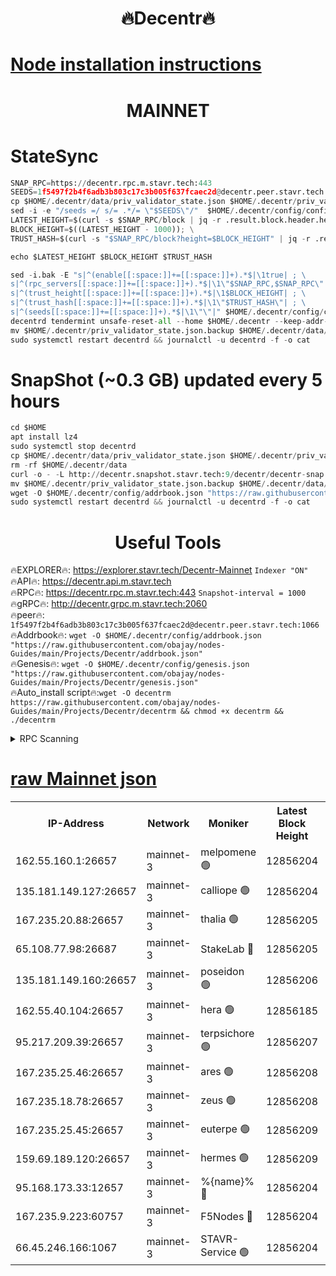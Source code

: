<h1 align="center"> 🔥Decentr🔥</h1>

[Node installation instructions](https://github.com/obajay/nodes-Guides/tree/main/Projects/Decentr)
=
<h1 align="center"> MAINNET</h1>

# StateSync
```python
SNAP_RPC=https://decentr.rpc.m.stavr.tech:443
SEEDS=1f5497f2b4f6adb3b803c17c3b005f637fcaec2d@decentr.peer.stavr.tech:1066
cp $HOME/.decentr/data/priv_validator_state.json $HOME/.decentr/priv_validator_state.json.backup
sed -i -e "/seeds =/ s/= .*/= \"$SEEDS\"/"  $HOME/.decentr/config/config.toml
LATEST_HEIGHT=$(curl -s $SNAP_RPC/block | jq -r .result.block.header.height); \
BLOCK_HEIGHT=$((LATEST_HEIGHT - 1000)); \
TRUST_HASH=$(curl -s "$SNAP_RPC/block?height=$BLOCK_HEIGHT" | jq -r .result.block_id.hash)

echo $LATEST_HEIGHT $BLOCK_HEIGHT $TRUST_HASH

sed -i.bak -E "s|^(enable[[:space:]]+=[[:space:]]+).*$|\1true| ; \
s|^(rpc_servers[[:space:]]+=[[:space:]]+).*$|\1\"$SNAP_RPC,$SNAP_RPC\"| ; \
s|^(trust_height[[:space:]]+=[[:space:]]+).*$|\1$BLOCK_HEIGHT| ; \
s|^(trust_hash[[:space:]]+=[[:space:]]+).*$|\1\"$TRUST_HASH\"| ; \
s|^(seeds[[:space:]]+=[[:space:]]+).*$|\1\"\"|" $HOME/.decentr/config/config.toml
decentrd tendermint unsafe-reset-all --home $HOME/.decentr --keep-addr-book
mv $HOME/.decentr/priv_validator_state.json.backup $HOME/.decentr/data/priv_validator_state.json
sudo systemctl restart decentrd && journalctl -u decentrd -f -o cat
```
# SnapShot (~0.3 GB) updated every 5 hours
```python
cd $HOME
apt install lz4
sudo systemctl stop decentrd
cp $HOME/.decentr/data/priv_validator_state.json $HOME/.decentr/priv_validator_state.json.backup
rm -rf $HOME/.decentr/data
curl -o - -L http://decentr.snapshot.stavr.tech:9/decentr/decentr-snap.tar.lz4 | lz4 -c -d - | tar -x -C $HOME/.decentr --strip-components 2
mv $HOME/.decentr/priv_validator_state.json.backup $HOME/.decentr/data/priv_validator_state.json
wget -O $HOME/.decentr/config/addrbook.json "https://raw.githubusercontent.com/obajay/nodes-Guides/main/Projects/Decentr/addrbook.json"
sudo systemctl restart decentrd && journalctl -u decentrd -f -o cat
```

 <h1 align="center"> Useful Tools</h1>

🔥EXPLORER🔥:     https://explorer.stavr.tech/Decentr-Mainnet        `Indexer "ON"` \
🔥API🔥:          https://decentr.api.m.stavr.tech \
🔥RPC🔥:          https://decentr.rpc.m.stavr.tech:443              `Snapshot-interval = 1000` \
🔥gRPC🔥:         http://decentr.grpc.m.stavr.tech:2060 \
🔥peer🔥:         `1f5497f2b4f6adb3b803c17c3b005f637fcaec2d@decentr.peer.stavr.tech:1066` \
🔥Addrbook🔥:  `wget -O $HOME/.decentr/config/addrbook.json "https://raw.githubusercontent.com/obajay/nodes-Guides/main/Projects/Decentr/addrbook.json"` \
🔥Genesis🔥:  `wget -O $HOME/.decentr/config/genesis.json "https://raw.githubusercontent.com/obajay/nodes-Guides/main/Projects/Decentr/genesis.json"` \
🔥Auto_install script🔥:`wget -O decentrm https://raw.githubusercontent.com/obajay/nodes-Guides/main/Projects/Decentr/decentrm && chmod +x decentrm && ./decentrm`

<details>
<summary>RPC Scanning</summary>

<h2 align="center"> We scan nodes in real time every 4 hours. And we provide the final result of RPC endpoints.
We cannot influence the operation of these nodes in any way. </h2>


```python
If Voting Power is higher than 0 --> then the Node is a validator of the network and may be subject to attack and be a potential threat to the chain.
```
```python
We marked such validators with a red symbol
```

</details>

[raw Mainnet json](https://rpc-check.decentrm.stavr.tech/decentrm/rpc-decentrm-result.json)
=



<table><tr><th>IP-Address</th><th>Network</th><th>Moniker</th><th>Latest Block Height</th><th>Earliest Block Height</th><th>Catching Up</th><th>Tx Index</th><th>Voting Power</th><th>Scan Time</th></tr><tr><td>162.55.160.1:26657</td><td>mainnet-3</td><td>melpomene 🟢</td><td>12856204</td><td>1688950</td><td>False</td><td>on</td><td>0</td><td>2024-02-12T12:53:22.982516753UTC</td></tr><tr><td>135.181.149.127:26657</td><td>mainnet-3</td><td>calliope 🟢</td><td>12856204</td><td>1688950</td><td>False</td><td>on</td><td>0</td><td>2024-02-12T12:53:25.375871459UTC</td></tr><tr><td>167.235.20.88:26657</td><td>mainnet-3</td><td>thalia 🟢</td><td>12856205</td><td>1688950</td><td>False</td><td>on</td><td>0</td><td>2024-02-12T12:53:31.168401904UTC</td></tr><tr><td>65.108.77.98:26687</td><td>mainnet-3</td><td>StakeLab 🔴</td><td>12856205</td><td>1688950</td><td>False</td><td>on</td><td>5642440</td><td>2024-02-12T12:53:31.513305511UTC</td></tr><tr><td>135.181.149.160:26657</td><td>mainnet-3</td><td>poseidon 🟢</td><td>12856206</td><td>1688950</td><td>False</td><td>on</td><td>0</td><td>2024-02-12T12:53:36.296973465UTC</td></tr><tr><td>162.55.40.104:26657</td><td>mainnet-3</td><td>hera 🟢</td><td>12856185</td><td>1688950</td><td>False</td><td>on</td><td>0</td><td>2024-02-12T12:53:38.638507811UTC</td></tr><tr><td>95.217.209.39:26657</td><td>mainnet-3</td><td>terpsichore 🟢</td><td>12856207</td><td>1688950</td><td>False</td><td>on</td><td>0</td><td>2024-02-12T12:53:45.122188103UTC</td></tr><tr><td>167.235.25.46:26657</td><td>mainnet-3</td><td>ares 🟢</td><td>12856208</td><td>1688950</td><td>False</td><td>on</td><td>0</td><td>2024-02-12T12:53:47.492927116UTC</td></tr><tr><td>167.235.18.78:26657</td><td>mainnet-3</td><td>zeus 🟢</td><td>12856208</td><td>1688950</td><td>False</td><td>on</td><td>0</td><td>2024-02-12T12:53:49.870339583UTC</td></tr><tr><td>167.235.25.45:26657</td><td>mainnet-3</td><td>euterpe 🟢</td><td>12856209</td><td>1688950</td><td>False</td><td>on</td><td>0</td><td>2024-02-12T12:53:52.135810057UTC</td></tr><tr><td>159.69.189.120:26657</td><td>mainnet-3</td><td>hermes 🟢</td><td>12856209</td><td>1688950</td><td>False</td><td>on</td><td>0</td><td>2024-02-12T12:53:54.457494120UTC</td></tr><tr><td>95.168.173.33:12657</td><td>mainnet-3</td><td>%{name}% 🔴</td><td>12856204</td><td>8964001</td><td>False</td><td>on</td><td>4263638</td><td>2024-02-12T12:53:26.517031471UTC</td></tr><tr><td>167.235.9.223:60757</td><td>mainnet-3</td><td>F5Nodes 🔴</td><td>12856204</td><td>12380001</td><td>False</td><td>off</td><td>562</td><td>2024-02-12T12:53:26.776146977UTC</td></tr><tr><td>66.45.246.166:1067</td><td>mainnet-3</td><td>STAVR-Service 🟢</td><td>12856204</td><td>12856001</td><td>False</td><td>on</td><td>0</td><td>2024-02-12T12:53:26.014784847UTC</td></tr></table>
